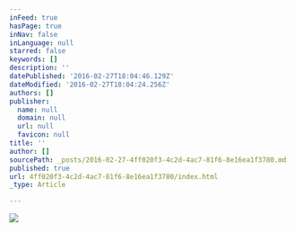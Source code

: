 ```yaml
---
inFeed: true
hasPage: true
inNav: false
inLanguage: null
starred: false
keywords: []
description: ''
datePublished: '2016-02-27T18:04:46.129Z'
dateModified: '2016-02-27T18:04:24.256Z'
authors: []
publisher:
  name: null
  domain: null
  url: null
  favicon: null
title: ''
author: []
sourcePath: _posts/2016-02-27-4ff020f3-4c2d-4ac7-81f6-8e16ea1f3780.md
published: true
url: 4ff020f3-4c2d-4ac7-81f6-8e16ea1f3780/index.html
_type: Article

---
```

![](https://the-grid-user-content.s3-us-west-2.amazonaws.com/a6ef3ec7-7c11-487a-bc9d-28388c4b698f.png)